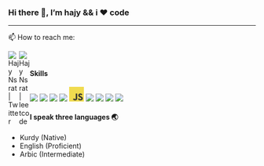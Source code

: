 ### Hi there 👋, I’m hajy && i ❤ code

<hr>

📫 How to reach me:

<a href="https://twitter.com/hajynsrat">
  <img align="left" alt="Hajy Nsrat | Twitter" width="22px" src="https://raw.githubusercontent.com/peterthehan/peterthehan/master/assets/twitter.svg" />
</a>

<a href="https://leetcode.com/hajy_nsrat/">
  <img align="left" alt="Hajy Nsrat | leetcode" width="22px" src="https://iconape.com/wp-content/files/jf/122399/png/LeetCode_logo_white_no_text.png" />
</a>

<br/>

#### Skills

<c><img height="30" src="https://raw.githubusercontent.com/isocpp/logos/master/cpp_logo.png"><c> 
<c><img height="30" src="https://seeklogo.com/images/C/c-sharp-c-logo-02F17714BA-seeklogo.com.png"><c> 
<c><img height="30" src="https://upload.wikimedia.org/wikipedia/commons/thumb/c/c3/Python-logo-notext.svg/1200px-Python-logo-notext.svg.png"><c> 
<c><img height="30" src="https://www.pikpng.com/pngl/b/146-1469146_java-logo-transparent-png.png"><c>
<c><img height="30" src="https://raw.githubusercontent.com/github/explore/80688e429a7d4ef2fca1e82350fe8e3517d3494d/topics/javascript/javascript.png"><c>
<c><img height="30" src="https://logos-download.com/wp-content/uploads/2017/07/HTML5_badge.png"><c>
<c><img height="30" src="https://cdn1.iconfinder.com/data/icons/logotypes/32/badge-css-3-512.png"><c>
<c><img height="30" src="https://cdn-images-1.medium.com/max/1200/1*5-aoK8IBmXve5whBQM90GA.png"><c>
<c><img height="30" src="https://www.scottbrady91.com/img/logos/dart.png"><c>

#### I speak three languages 🌏

- Kurdy   (Native)
- English (Proficient)
- Arbic   (Intermediate)

<!--
**haji-nsrat/haji-nsrat** is a ✨ _special_ ✨ repository because its `README.md` (this file) appears on your GitHub profile.

Here are some ideas to get you started:

- 🔭 I’m currently working on ...
- 🌱 I’m currently learning ...
- 👯 I’m looking to collaborate on ...
- 🤔 I’m looking for help with ...
- 💬 Ask me about ...
- 📫 How to reach me: ...
- 😄 Pronouns: ...
- ⚡ Fun fact: ...
-->
